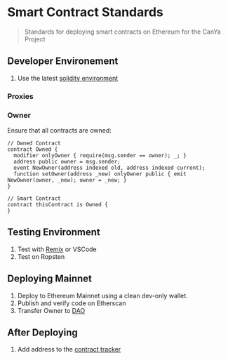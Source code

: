# Smart Contract Standards

> Standards for deploying smart contracts on Ethereum for the CanYa Project

## Developer Environement

1. Use the latest [solidity environment](https://github.com/ethereum/solidity/releases)

### Proxies

### Owner

Ensure that all contracts are owned:

```
// Owned Contract
contract Owned {
  modifier onlyOwner { require(msg.sender == owner); _; }
  address public owner = msg.sender;
  event NewOwner(address indexed old, address indexed current);
  function setOwner(address _new) onlyOwner public { emit NewOwner(owner, _new); owner = _new; }
}

// Smart Contract
contract thisContract is Owned {
}
```

## Testing Environment

1. Test with [Remix](https://remix.ethereum.org) or VSCode
2. Test on Ropsten

## Deploying Mainnet

1. Deploy to Ethereum Mainnet using a clean dev-only wallet.  
2. Publish and verify code on Etherscan
3. Transfer Owner to [DAO](https://github.com/canyaio/Resources/tree/master/SmartContracts)

## After Deploying

1. Add address to the [contract tracker](https://github.com/canyaio/Resources/tree/master/SmartContracts)

